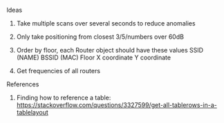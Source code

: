 Ideas
1) Take multiple scans over several seconds to reduce anomalies
2) Only take positioning from closest 3/5/numbers over 60dB
3) Order by floor, each Router object should have these values
   SSID (NAME)
   BSSID (MAC)
   Floor
   X coordinate
   Y coordinate
   
4) Get frequencies of all routers

References
1) Finding how to reference a table:  https://stackoverflow.com/questions/3327599/get-all-tablerows-in-a-tablelayout
